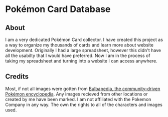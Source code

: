 # Pokémon Card Database

## About
I am a very dedicated Pokémon Card collector.
I have created this project as a way to organize my thousands of cards and learn
more about website development. Originally I had a large spreadsheet, however 
this didn't have all the usabilty that I would have preferred. Now I am in the 
process of taking my spreadsheet and turning into a website I can access anywhere.

## Credits
Most, if not all images were gotten from 
[Bulbapedia, the community-driven Pokémon encyclopedia](https://bulbapedia.bulbagarden.net/wiki/Main_Page "Bulbapedia Homepage").
Any images recieved from other locations or created by me have been marked.
I am not affiliated with the Pokemon Company in any way. The own the rights to all
of the characters and images used.
